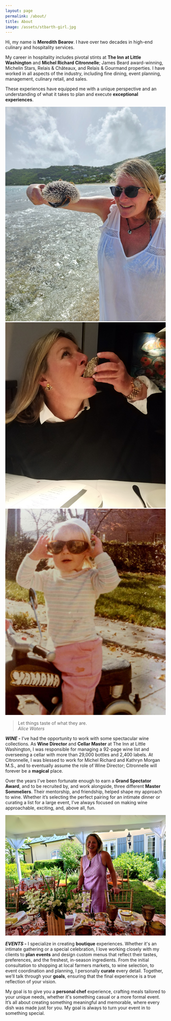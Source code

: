 ```yaml
---
layout: page
permalink: /about/
title: About
image: /assets/stbarth-girl.jpg
---
```

Hi, my name is **Meredith Bearov**. I have over two decades in high-end culinary and hospitality services. 

My career in hospitality includes pivotal stints at **The Inn at Little Washington** and **Michel Richard Citronnelle**; James Beard award-winning, Michelin Stars, Relais & Châteaux, and Relais & Gourmand properties. I have worked in all aspects of the industry, including fine dining, event planning, management, culinary retail, and sales. 

These experiences have equipped me with a unique perspective and an understanding of what it takes to plan and execute **exceptional experiences**.

<div class="gallery-box">
  <div class="gallery2">
    <img src="/assets/stbarth-girl.jpg">
    <img src="/assets/oyster-girl.jpg">
    <img src="/assets/motor-girl.jpg">
  </div>
</div>

> Let things taste of what they are.  
>  <cite>Alice Waters</cite>

***WINE \-***  I’ve had the opportunity to work with some spectacular wine collections. As **Wine Director** and **Cellar Master** at The Inn at Little Washington, I was responsible for managing a 92-page wine list and overseeing a cellar with more than 29,000 bottles and 2,400 labels. At Citronnelle, I was blessed to work for Michel Richard and Kathryn Morgan M.S., and to eventually assume the role of Wine Director;  Citronnelle will forever be a **magical** place.

Over the years I've been fortunate enough to earn a **Grand Spectator Award**, and to be recruited by, and work alongside, three different **Master Sommeliers**. Their mentorship, and friendship, helped shape my approach to wine. Whether it’s selecting the perfect pairing for an intimate dinner or curating a list for a large event, I’ve always focused on making wine approachable, exciting, and, above all, fun.

<div class="gallery-box">
  <div class="gallery2">
    <img src="/assets/20220625_3.jpg">
  </div>
</div>

***EVENTS \-*** I specialize in creating **boutique** experiences. Whether it's an intimate gathering or a special celebration, I love working closely with my clients to **plan events** and design custom menus that reflect their tastes, preferences, and the freshest, in-season ingredients. From the initial consultation to shopping at local farmers markets, to wine selection, to event coordination and planning, I personally **curate** every detail. Together, we’ll talk through your **goals**, ensuring that the final experience is a true reflection of your vision.

My goal is to give you a **personal chef** experience, crafting meals tailored to your unique needs, whether it's something casual or a more formal event. It’s all about creating something meaningful and memorable, where every dish was made just for you. My goal is always to turn your event in to something special.
